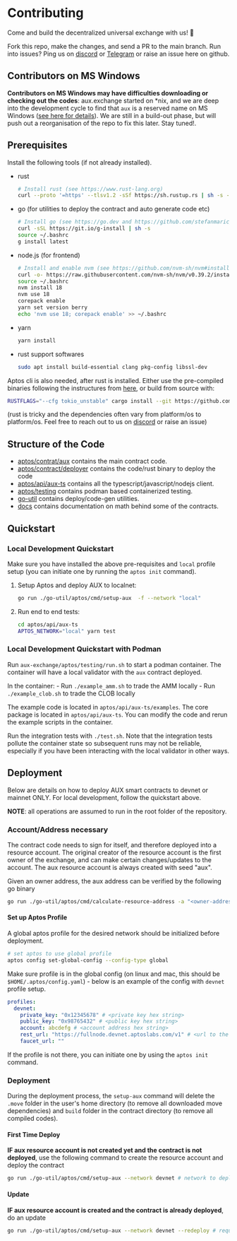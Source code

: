 # Contributing

Come and build the decentralized universal exchange with us! :rocket:

Fork this repo, make the changes, and send a PR to the main branch. Run into issues? Ping us on [discord](https://discord.gg/mxRa3fH72z) or [Telegram](https://t.me/AuxDAO) or raise an issue here on github.

## Contributors on MS Windows

**Contributors on MS Windows may have difficulties downloading or checking out the codes**: aux.exchange started on \*nix, and we are deep into the development cycle to find that `aux` is a reserved name on MS Windows ([see here for details](https://learn.microsoft.com/en-us/windows/win32/fileio/naming-a-file)). We are still in a build-out phase, but will push out a reorganisation of the repo to fix this later. Stay tuned!.

## Prerequisites

Install the following tools (if not already installed).

- rust
  ```sh
  # Install rust (see https://www.rust-lang.org)
  curl --proto '=https' --tlsv1.2 -sSf https://sh.rustup.rs | sh -s -- -y
  ```
- go (for utilities to deploy the contract and auto generate code etc)
  ```sh
  # Install go (see https://go.dev and https://github.com/stefanmaric/g)
  curl -sSL https://git.io/g-install | sh -s
  source ~/.bashrc
  g install latest
  ```
- node.js (for frontend)
  ```sh
  # Install and enable nvm (see https://github.com/nvm-sh/nvm#install--update-script)
  curl -o- https://raw.githubusercontent.com/nvm-sh/nvm/v0.39.2/install.sh | bash
  source ~/.bashrc
  nvm install 18
  nvm use 18
  corepack enable
  yarn set version berry
  echo 'nvm use 18; corepack enable' >> ~/.bashrc
  ```
- yarn
  ```sh
  yarn install
  ```
- rust support softwares
  ```sh
  sudo apt install build-essential clang pkg-config libssl-dev
  ```

Aptos cli is also needed, after rust is installed. Either use the pre-compiled binaries following the instructures from [here](https://aptos.dev/cli-tools/aptos-cli-tool/install-aptos-cli), 
or build from source with:
```sh
RUSTFLAGS="--cfg tokio_unstable" cargo install --git https://github.com/aptos-labs/aptos-core.git --rev <LATEST_RELEASE_TAG> aptos
```

(rust is tricky and the dependencies often vary from platform/os to platform/os. Feel free to reach out to us on [discord](https://discord.gg/mxRa3fH72z) or raise an issue)

## Structure of the Code

- [aptos/contrat/aux](./aptos/contract/aux) contains the main contract code.
- [aptos/contract/deployer](./aptos/contract/deployer) contains the code/rust binary to deploy the code
- [aptos/api/aux-ts](./aptos/api/aux-ts) contains all the typescript/javascript/nodejs client.
- [aptos/testing](./aptos/testing) contains podman based containerized testing.
- [go-util](./go-util) contains deploy/code-gen utilities.
- [docs](./docs/) contains documentation on math behind some of the contracts.

## Quickstart

### Local Development Quickstart

Make sure you have installed the above pre-requisites and `local` profile setup (you can initiate one by running the `aptos init` command).

1. Setup Aptos and deploy AUX to localnet:

   ```sh
   go run ./go-util/aptos/cmd/setup-aux  -f --network "local"
   ```

2. Run end to end tests:

   ```sh
   cd aptos/api/aux-ts
   APTOS_NETWORK="local" yarn test
   ```

### Local Development Quickstart with Podman

Run `aux-exchange/aptos/testing/run.sh` to start a podman container. The
container will have a local validator with the `aux` contract deployed.

In the container: - Run `./example_amm.sh` to trade the AMM locally - Run `./example_clob.sh` to trade the CLOB locally

The example code is located in `aptos/api/aux-ts/examples`.
The core package is located in `aptos/api/aux-ts`. You can modify
the code and rerun the example scripts in the container.

Run the integration tests with `./test.sh`. Note that the integration tests
pollute the container state so subsequent runs may not be reliable, especially
if you have been interacting with the local validator in other ways.

## Deployment

Below are details on how to deploy AUX smart contracts to devnet or mainnet
ONLY. For local development, follow the quickstart above.

**NOTE**: all operations are assumed to run in the root folder of the repository.

### Account/Address necessary

The contract code needs to sign for itself, and therefore deployed into a resource account. The original creator of the resource account is the first owner of the exchange, and can make certain changes/updates to the account. The aux resource account is always created with seed "aux".

Given an owner address, the aux address can be verified by the following go binary

```sh
go run ./go-util/aptos/cmd/calculate-resource-address -a "<owner-address>" -s aux
```

#### Set up Aptos Profile

A global aptos profile for the desired network should be initialized before deployment.

```sh
# set aptos to use global profile
aptos config set-global-config --config-type global
```

Make sure profile is in the global config (on linux and mac, this should be `$HOME/.aptos/config.yaml`) - below is an example of the config with `devnet` profile setup.

```yaml
profiles:
  devnet:
    private_key: "0x12345678" # <private key hex string>
    public_key: "0x98765432" # <public key hex string>
    account: abcdefg # <account address hex string>
    rest_url: "https://fullnode.devnet.aptoslabs.com/v1" # <url to the rest endpoint>
    faucet_url: ""
```

If the profile is not there, you can initiate one by using the `aptos init` command.

### Deployment

During the deployment process, the `setup-aux` command will delete the `.move` folder in the user's home directory (to remove all downloaded move dependencies) and `build` folder in the contract directory (to remove all compiled codes).

#### First Time Deploy

**IF aux resource account is not created yet and the contract is not deployed**, use the following command to create the resource account and deploy the contract

```sh
go run ./go-util/aptos/cmd/setup-aux --network devnet # network to deploy
```

#### Update

**IF aux resource account is created and the contract is already deployed**, do an update

```sh
go run ./go-util/aptos/cmd/setup-aux --network devnet --redeploy # require redeploy
```
